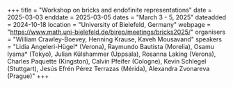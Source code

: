 +++
title = "Workshop on bricks and endofinite representations"
date = 2025-03-03
enddate = 2025-03-05
dates = "March 3 - 5, 2025"
dateadded = 2024-10-18
location = "University of Bielefeld, Germany"
webpage = "https://www.math.uni-bielefeld.de/birep/meetings/bricks2025/"
organisers = "William Crawley-Boevey, Henning Krause, Kaveh Mousavand"
speakers = "Lidia Angeleri-Hügel* (Verona), Raymundo Bautista (Morelia), Osamu Iyama* (Tokyo), Julian Külshammer (Uppsala), Rosanna Laking (Verona), Charles Paquette (Kingston), Calvin Pfeifer (Cologne), Kevin Schlegel (Stuttgart), Jesús Efrén Pérez Terrazas (Mérida), Alexandra Zvonareva (Prague)"
+++
